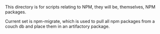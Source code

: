 This directory is for scripts relating to NPM, they will be, themselves, NPM packages.

Current set is npm-migrate, which is used to pull all npm packages from a couch db and place them in an artifactory package.
